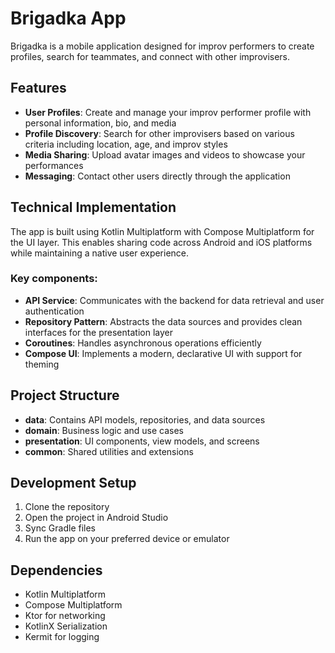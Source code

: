 # Brigadka App

Brigadka is a mobile application designed for improv performers to create profiles, search for teammates, and connect with other improvisers.

## Features

- **User Profiles**: Create and manage your improv performer profile with personal information, bio, and media
- **Profile Discovery**: Search for other improvisers based on various criteria including location, age, and improv styles
- **Media Sharing**: Upload avatar images and videos to showcase your performances
- **Messaging**: Contact other users directly through the application

## Technical Implementation

The app is built using Kotlin Multiplatform with Compose Multiplatform for the UI layer. This enables sharing code across Android and iOS platforms while maintaining a native user experience.

### Key components:

- **API Service**: Communicates with the backend for data retrieval and user authentication
- **Repository Pattern**: Abstracts the data sources and provides clean interfaces for the presentation layer
- **Coroutines**: Handles asynchronous operations efficiently
- **Compose UI**: Implements a modern, declarative UI with support for theming

## Project Structure

- **data**: Contains API models, repositories, and data sources
- **domain**: Business logic and use cases
- **presentation**: UI components, view models, and screens
- **common**: Shared utilities and extensions

## Development Setup

1. Clone the repository
2. Open the project in Android Studio
3. Sync Gradle files
4. Run the app on your preferred device or emulator

## Dependencies

- Kotlin Multiplatform
- Compose Multiplatform
- Ktor for networking
- KotlinX Serialization
- Kermit for logging